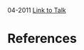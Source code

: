 

04-2011
[Link to Talk](https://www.churchofjesuschrist.org/study/general-conference/2011/04/saturday-afternoon-session?lang=eng)



# References
